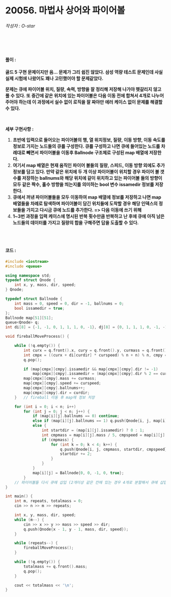 # 20056. 마법사 상어와 파이어볼

###### 작성자 : O-star

<br/>

<br/>

#### 풀이 : 

**골드 5 구현 문제이지만 음... 문제가 그리 쉽진 않았다. 삼성 역량 테스트 문제인데 사실 실제 시험에 나왔어도 꽤나 고민했어야 할 문제같았다.**

**문제는 큐에 파이어볼 위치, 질량, 속력, 방향을 잘 정리해 저장해 나가야 헷갈리지 않고 풀 수 있다. 또 중간에 같은 위치에 있는 파이어볼은 다음 이동 전에 합쳐서 4개로 나누어주어야 하는데 이 과정에서 실수 없이 로직을 잘 짜야만 에러 케이스 없이 문제를 해결할 수 있다.**

**<br/>**

**세부 구현사항 :** 

1. **초반에 입력으로 들어오는 파이어볼의 행, 열 위치정보, 질량, 이동 방향, 이동 속도를 정보로 가지는 노드들의 큐를 구성한다. 큐를 구성하고 나면 큐에 들어있는 노드를 차례대로 빼면서 파이어볼을 이동후 Ballnode 구조체로 구성된 map 배열에 저장한다.**
2. **여기서 map 배열은 현재 움직인 파이어 볼들의 질량, 스피드, 이동 방향 외에도 추가 정보를 담고 있다. 만약 같은 위치에 두 개 이상 파이어볼이 위치할 경우 파이어 볼 갯수를 저장하는 ballnums와 해당 위치에 같이 위치하고 있는 파이어볼 들의 방향이 모두 같은 짝수, 홀수 방향을 띄는지를 의미하는 bool 변수 issamedir 정보를 저장한다.**
3. **큐에서 꺼낸 파이어볼들을 모두 이동하여 map 배열에 정보를 저장하고 나면 map 배열들을 차례로 탐색하며 파이어볼이 담긴 위치들에 도착할 경우 해당 인덱스의 정보들을 가지고 다시금 큐에 노드를 추가한다. => 다음 이동에 쓰기 위해**
4. **1~3번 과정을 입력 케이스에 명시된 반복 횟수만큼 반복하고 난 후에 큐에 아직 남은 노드들의 데이터를 가지고 질량의 합을 구해주면 답을 도출할 수 있다.**

<br/>

<br/>

#### 코드 : 

```c++
#include <iostream>
#include <queue>

using namespace std;
typedef struct Qnode {
    int x, y, mass, dir, speed;
} Qnode;

typedef struct Ballnode {
    int mass = 0, speed = 0, dir = -1, ballnums = 0;
    bool issamedir = true;
};
Ballnode map[51][51];
queue<Qnode> q;
int di[8] = {-1, -1, 0, 1, 1, 1, 0, -1}, dj[8] = {0, 1, 1, 1, 0, -1, -1, -1}, n;

void fireballMoveProcess() {

    while (!q.empty()) {
        int curx = q.front().x, cury = q.front().y, curmass = q.front().mass, curdir = q.front().dir, curspeed = q.front().speed;
        int cmpx = ((curx + di[curdir] * curspeed) % n + n) % n, cmpy = ((cury + dj[curdir] * curspeed) % n + n) % n;
        q.pop();

        if (map[cmpx][cmpy].issamedir && map[cmpx][cmpy].dir != -1)
            map[cmpx][cmpy].issamedir = (map[cmpx][cmpy].dir % 2 == curdir % 2);
        map[cmpx][cmpy].mass += curmass;
        map[cmpx][cmpy].speed += curspeed;
        map[cmpx][cmpy].ballnums++;
        map[cmpx][cmpy].dir = curdir;
    }   // fireball 이동 후 map에 정보 저장

    for (int i = 0; i < n; i++)
        for (int j = 0; j < n; j++) {
            if (map[i][j].ballnums == 0) continue;
            else if (map[i][j].ballnums == 1) q.push(Qnode{i, j, map[i][j].mass, map[i][j].dir, map[i][j].speed});
            else {
                int startdir = (map[i][j].issamedir) ? 0 : 1;
                int cmpmass = map[i][j].mass / 5, cmpspeed = map[i][j].speed / map[i][j].ballnums;
                if (cmpmass) {
                    for (int k = 0; k < 4; k++) {
                        q.push(Qnode{i, j, cmpmass, startdir, cmpspeed});
                        startdir += 2;
                    }
                }
            }
            map[i][j] = Ballnode{0, 0, -1, 0, true};
        }
    // 파이어볼들 다시 큐에 삽입 (2개이상 같은 칸에 있는 경우 4개로 분할해서 큐에 삽입)
}

int main() {
    int m, repeats, totalmass = 0;
    cin >> n >> m >> repeats;

    int x, y, mass, dir, speed;
    while (m--) {
        cin >> x >> y >> mass >> speed >> dir;
        q.push(Qnode{x - 1, y - 1, mass, dir, speed});
    }

    while (repeats--) {
        fireballMoveProcess();
    }

    while (!q.empty()) {
        totalmass += q.front().mass;
        q.pop();
    }

    cout << totalmass << '\n';
}
```

